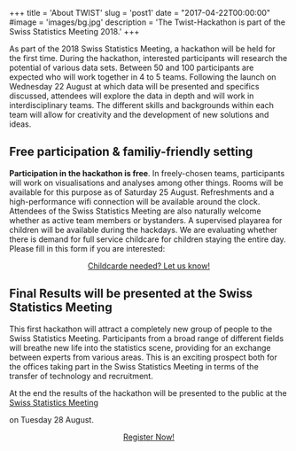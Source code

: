 +++
title = 'About TWIST'
slug = 'post1'
date = "2017-04-22T00:00:00"
#image = 'images/bg.jpg'
description = 'The Twist-Hackathon is part of the Swiss Statistics Meeting 2018.'
+++

As part of the 2018 Swiss Statistics Meeting, a hackathon will be held for the first time. During the 
hackathon, interested participants will research the potential of various data sets. Between 50 and 
100 participants are expected who will work together in 4 to 5 teams. Following the launch on Wednesday 22 August at which data will be presented and specifics discussed, attendees will explore 
the data in depth and will work in interdisciplinary teams. The different skills and backgrounds within 
each team will allow for creativity and the development of new solutions and ideas.
<br>

## Free participation & familiy-friendly setting

**Participation in the hackathon is free**. In freely-chosen teams, participants will work on visualisations and analyses among other things. 
Rooms will be available for this purpose as of Saturday 25 August. Refreshments and a high-performance wifi connection will be available around the clock.
Attendees of the Swiss Statistics Meeting are also naturally welcome whether as active team members or bystanders. A supervised playarea for children will be available during the hackdays.
We are evaluating whether there is demand for full service childcare for children staying the entire day. Please fill in this form if you are interested:
<center>
<a href="https://docs.google.com/forms/d/e/1FAIpQLSdEk_2PQKk-K9zuqYuwwOQ0qpTHrGOra1MiIeKa6vNFnOSP9g/viewform" class="button back alt2">Childcarde needed? Let us know!</a>
</center>

## Final Results will be presented at the Swiss Statistics Meeting

This first hackathon will attract a completely new group of people to the Swiss Statistics Meeting. Participants from a broad range of different fields will breathe  new  life  into  the  statistics scene, providing for an exchange between experts from various areas. This is an exciting 
prospect both for the offices taking part in the Swiss Statistics Meeting in terms of the transfer of technology and recruitment.

At the end the results of the hackathon will be presented to the public at the <a href="https://www.statistiktage.ch/en/">Swiss Statistics Meeting</a>
</center>

on Tuesday 28 August.
<br>
<center>
<a href="https://www.eventbrite.de/e/twist-2018-tickets-44099503803" class="button back alt2">Register Now!</a>
</center>